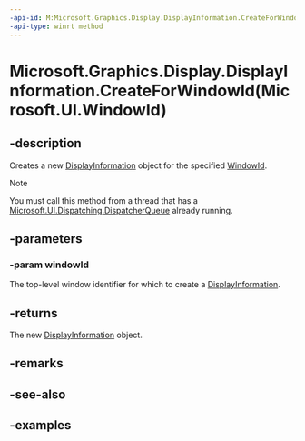 ```yaml
---
-api-id: M:Microsoft.Graphics.Display.DisplayInformation.CreateForWindowId(Microsoft.UI.WindowId)
-api-type: winrt method
---
```


# Microsoft.Graphics.Display.DisplayInformation.CreateForWindowId(Microsoft.UI.WindowId)

<!--
public static Microsoft.Graphics.Display.DisplayInformation CreateForWindowId (Microsoft.UI.WindowId windowId);
-->

## -description

Creates a new [DisplayInformation](displayinformation.md) object for the specified [WindowId](/windows/windows-app-sdk/api/winrt/microsoft.ui.windowid).

> [!NOTE]
> You must call this method from a thread that has a [Microsoft.UI.Dispatching.DispatcherQueue](/windows/windows-app-sdk/api/winrt/microsoft.ui.dispatching.dispatcherqueue) already running.

## -parameters

### -param windowId

The top-level window identifier for which to create a [DisplayInformation](displayinformation.md).

## -returns

The new [DisplayInformation](displayinformation.md) object.

## -remarks

## -see-also

## -examples
